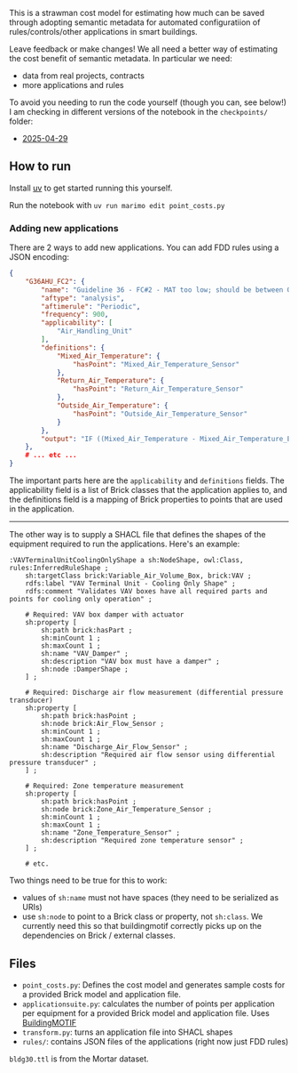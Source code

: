 This is a strawman cost model for estimating how much can be saved through adopting semantic metadata for automated configuratiion of rules/controls/other applications in smart buildings.

Leave feedback or make changes! We all need a better way of estimating the cost benefit of semantic metadata. In particular we need:
- data from real projects, contracts
- more applications and rules

To avoid you needing to run the code yourself (though you can, see below!) I am checking in different versions of the notebook in the `checkpoints/` folder:

- [2025-04-29](https://github.com/gtfierro/metadata-cost-estimation/blob/main/checkpoints/point_cost-2025-04-29.ipynb)

## How to run

Install [uv](https://docs.astral.sh/uv/) to get started running this yourself.

Run the notebook with `uv run marimo edit point_costs.py`

### Adding new applications

There are 2 ways to add new applications. You can add FDD rules using a JSON encoding:

```json
{
    "G36AHU_FC2": {
        "name": "Guideline 36 - FC#2 - MAT too low; should be between OAT and RAT",
        "aftype": "analysis",
        "aftimerule": "Periodic",
        "frequency": 900,
        "applicability": [
            "Air_Handling_Unit"
        ],
        "definitions": {
            "Mixed_Air_Temperature": {
                "hasPoint": "Mixed_Air_Temperature_Sensor"
            },
            "Return_Air_Temperature": {
                "hasPoint": "Return_Air_Temperature_Sensor"
            },
            "Outside_Air_Temperature": {
                "hasPoint": "Outside_Air_Temperature_Sensor"
            }
        },
        "output": "IF ((Mixed_Air_Temperature - Mixed_Air_Temperature_Error_Threshold) < MAX((Return_Air_Temperature + Return_Air_Temperature_Error_Threshold), (Outside_Air_Temperature + Outside_Air_Temperature_Error_Threshold))) THEN True ELSE False"
    },
    # ... etc ...
}
```

The important parts here are the `applicability` and `definitions` fields. The applicability field is a list of Brick classes that the application applies to, and the definitions field is a mapping of Brick properties to points that are used in the application.

---

The other way is to supply a SHACL file that defines the shapes of the equipment required to run the applications. Here's an example:

```ttl
:VAVTerminalUnitCoolingOnlyShape a sh:NodeShape, owl:Class, rules:InferredRuleShape ;
    sh:targetClass brick:Variable_Air_Volume_Box, brick:VAV ;
    rdfs:label "VAV Terminal Unit - Cooling Only Shape" ;
    rdfs:comment "Validates VAV boxes have all required parts and points for cooling only operation" ;

    # Required: VAV box damper with actuator
    sh:property [
        sh:path brick:hasPart ;
        sh:minCount 1 ;
        sh:maxCount 1 ;
        sh:name "VAV_Damper" ;
        sh:description "VAV box must have a damper" ;
        sh:node :DamperShape ;
    ] ;

    # Required: Discharge air flow measurement (differential pressure transducer)
    sh:property [
        sh:path brick:hasPoint ;
        sh:node brick:Air_Flow_Sensor ;
        sh:minCount 1 ;
        sh:maxCount 1 ;
        sh:name "Discharge_Air_Flow_Sensor" ;
        sh:description "Required air flow sensor using differential pressure transducer" ;
    ] ;

    # Required: Zone temperature measurement
    sh:property [
        sh:path brick:hasPoint ;
        sh:node brick:Zone_Air_Temperature_Sensor ;
        sh:minCount 1 ;
        sh:maxCount 1 ;
        sh:name "Zone_Temperature_Sensor" ;
        sh:description "Required zone temperature sensor" ;
    ] ;

    # etc.
```

Two things need to be true for this to work:
- values of `sh:name` must not have spaces (they need to be serialized as URIs)
- use `sh:node` to point to a Brick class or property, not `sh:class`. We currently need this so that buildingmotif correctly picks up on the dependencies on Brick / external classes.

## Files

- `point_costs.py`: Defines the cost model and generates sample costs for a provided Brick model and application file.
- `applicationsuite.py`: calculates the number of points per application per equipment for a provided Brick model and application file. Uses [BuildingMOTIF](https://github.com/NREL/BuildingMOTIF)
- `transform.py`: turns an application file into SHACL shapes
- `rules/`: contains JSON files of the applications (right now just FDD rules)

`bldg30.ttl` is from the Mortar dataset.

